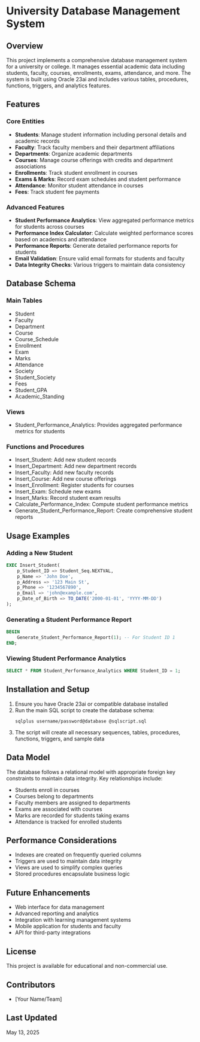 # University Database Management System

## Overview
This project implements a comprehensive database management system for a university or college. It manages essential academic data including students, faculty, courses, enrollments, exams, attendance, and more. The system is built using Oracle 23ai and includes various tables, procedures, functions, triggers, and analytics features.

## Features

### Core Entities
- **Students**: Manage student information including personal details and academic records
- **Faculty**: Track faculty members and their department affiliations
- **Departments**: Organize academic departments
- **Courses**: Manage course offerings with credits and department associations
- **Enrollments**: Track student enrollment in courses
- **Exams & Marks**: Record exam schedules and student performance
- **Attendance**: Monitor student attendance in courses
- **Fees**: Track student fee payments

### Advanced Features
- **Student Performance Analytics**: View aggregated performance metrics for students across courses
- **Performance Index Calculator**: Calculate weighted performance scores based on academics and attendance
- **Performance Reports**: Generate detailed performance reports for students
- **Email Validation**: Ensure valid email formats for students and faculty
- **Data Integrity Checks**: Various triggers to maintain data consistency

## Database Schema

### Main Tables
- Student
- Faculty
- Department
- Course
- Course_Schedule
- Enrollment
- Exam
- Marks
- Attendance
- Society
- Student_Society
- Fees
- Student_GPA
- Academic_Standing

### Views
- Student_Performance_Analytics: Provides aggregated performance metrics for students

### Functions and Procedures
- Insert_Student: Add new student records
- Insert_Department: Add new department records
- Insert_Faculty: Add new faculty records
- Insert_Course: Add new course offerings
- Insert_Enrollment: Register students for courses
- Insert_Exam: Schedule new exams
- Insert_Marks: Record student exam results
- Calculate_Performance_Index: Compute student performance metrics
- Generate_Student_Performance_Report: Create comprehensive student reports

## Usage Examples

### Adding a New Student
```sql
EXEC Insert_Student(
    p_Student_ID => Student_Seq.NEXTVAL, 
    p_Name => 'John Doe', 
    p_Address => '123 Main St', 
    p_Phone => '1234567890', 
    p_Email => 'john@example.com', 
    p_Date_of_Birth => TO_DATE('2000-01-01', 'YYYY-MM-DD')
);
```

### Generating a Student Performance Report
```sql
BEGIN
    Generate_Student_Performance_Report(1); -- For Student ID 1
END;
```

### Viewing Student Performance Analytics
```sql
SELECT * FROM Student_Performance_Analytics WHERE Student_ID = 1;
```

## Installation and Setup

1. Ensure you have Oracle 23ai or compatible database installed
2. Run the main SQL script to create the database schema:
   ```
   sqlplus username/password@database @sqlscript.sql
   ```
3. The script will create all necessary sequences, tables, procedures, functions, triggers, and sample data

## Data Model
The database follows a relational model with appropriate foreign key constraints to maintain data integrity. Key relationships include:
- Students enroll in courses
- Courses belong to departments
- Faculty members are assigned to departments
- Exams are associated with courses
- Marks are recorded for students taking exams
- Attendance is tracked for enrolled students

## Performance Considerations
- Indexes are created on frequently queried columns
- Triggers are used to maintain data integrity
- Views are used to simplify complex queries
- Stored procedures encapsulate business logic

## Future Enhancements
- Web interface for data management
- Advanced reporting and analytics
- Integration with learning management systems
- Mobile application for students and faculty
- API for third-party integrations

## License
This project is available for educational and non-commercial use.

## Contributors
- [Your Name/Team]

## Last Updated
May 13, 2025

